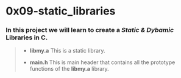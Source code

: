 # 0x09-static_libraries

### In this project we will learn to create a ***Static & Dybamic*** Libraries in C.

> - **libmy.a** This is a static library.
>
> - **main.h** This is main header that contains all the prototype functions of the **libmy.a** library.
